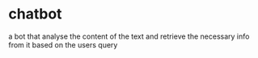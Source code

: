 # chatbot
a bot that analyse the content of the text and retrieve the necessary info from it based on the users query
